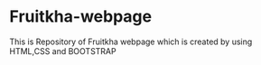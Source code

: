 # Fruitkha-webpage
This is Repository of Fruitkha webpage which is created by using HTML,CSS and BOOTSTRAP
